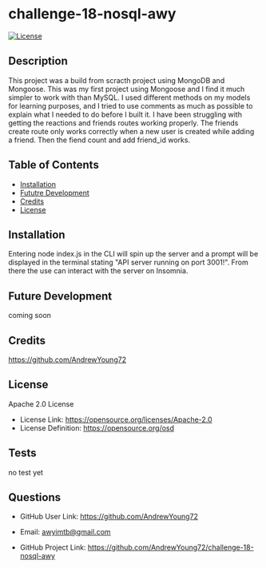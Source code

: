 # challenge-18-nosql-awy

[![License](https://img.shields.io/badge/License-Apache_2.0-blue.svg)](https://opensource.org/licenses/Apache-2.0)

## Description
  This project was a build from scracth project using MongoDB and Mongoose. This was my first project using Mongoose and I find it much simpler to work with than MySQL. I used different methods on my models for learning purposes, and I tried to use comments as much as possible to explain what I needed to do before I built it. I have been struggling with getting the reactions and friends routes working properly. The friends create route only works correctly when a new user is created while adding a friend. Then the fiend count and add friend_id works. 
 

## Table of Contents
  - [Installation](#installation)
  - [Fututre Development](#usage)
  - [Credits](#credits)
  - [License](#license)

## Installation
  Entering node index.js in the CLI will spin up the server and a prompt will be displayed in the terminal stating "API server running on port 3001!". From there the use can interact with the server on Insomnia.


## Future Development
  coming soon
 

## Credits
  https://github.com/AndrewYoung72

## License
  Apache 2.0 License


- License Link: https://opensource.org/licenses/Apache-2.0
- License Definition: https://opensource.org/osd

## Tests
  no test yet
 

## Questions
- GitHub User Link: https://github.com/AndrewYoung72
 
- Email: awyimtb@gmail.com

- GitHub Project Link: https://github.com/AndrewYoung72/challenge-18-nosql-awy
